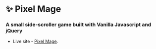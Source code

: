# ✨ Pixel Mage
### A small side-scroller game built with Vanilla Javascript and jQuery

- Live site - [Pixel Mage](https://pixel-mage.netlify.app).
